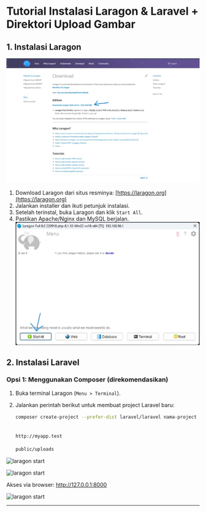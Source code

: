 
# Tutorial Instalasi Laragon & Laravel + Direktori Upload Gambar

## 1. Instalasi Laragon

![Tampilan laragon](image/1.jpg)

1. Download Laragon dari situs resminya: [https://laragon.org](https://laragon.org)
2. Jalankan installer dan ikuti petunjuk instalasi.
3. Setelah terinstal, buka Laragon dan klik `Start All`.
4. Pastikan Apache/Nginx dan MySQL berjalan.
![laragon start](image/3.jpg)

## 2. Instalasi Laravel

### Opsi 1: Menggunakan Composer (direkomendasikan)

1. Buka terminal Laragon (`Menu > Terminal`).
2. Jalankan perintah berikut untuk membuat project Laravel baru:

   ```bash
   composer create-project --prefer-dist laravel/laravel nama-project


   http://myapp.test

   public/uploads

![laragon start](image/5.jpg)

![laragon start](image/6.jpg)

Akses via browser: http://127.0.0.1:8000

![laragon start](image/7.jpg)

---
